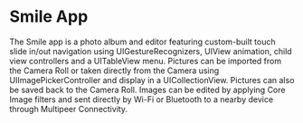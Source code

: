 # Smile App
The Smile app is a photo album and editor featuring custom-built touch slide in/out navigation using UIGestureRecognizers, UIView animation, child view controllers and a UITableView menu.  Pictures can be imported from the Camera Roll or taken directly from the Camera using UIImagePickerController and display in a UICollectionView.  Pictures can also be saved back to the Camera Roll.  Images can be edited by applying Core Image filters and sent directly by Wi-Fi or Bluetooth to a nearby device through Multipeer Connectivity.
